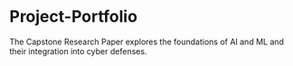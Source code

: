 # Project-Portfolio
The Capstone Research Paper explores the foundations of AI and ML and their integration into cyber defenses.
